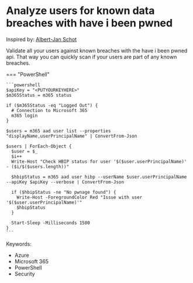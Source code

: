 # Analyze users for known data breaches with have i been pwned

Inspired by: [Albert-Jan Schot](https://www.cloudappie.nl/cli-microsoft-haveibeenpwned-status/)

Validate all your users against known breaches with the have i been pwned api. That way you can quickly scan if your users are part of any known breaches.

=== "PowerShell"

    ```powershell
    $apiKey = "<PUTYOURKEYHERE>"
    $m365Status = m365 status

    if ($m365Status -eq "Logged Out") {
      # Connection to Microsoft 365
      m365 login
    }

    $users = m365 aad user list --properties "displayName,userPrincipalName" | ConvertFrom-Json

    $users | ForEach-Object {
      $user = $_
      $i++
      Write-Host "Check HBIP status for user '$($user.userPrincipalName)' - ($i/$($users.length))"

      $hbipStatus = m365 aad user hibp --userName $user.userPrincipalName --apiKey $apiKey --verbose | ConvertFrom-Json

      if ($hbipStatus -ne "No pwnage found") {
        Write-Host -ForegroundColor Red "Issue with user '$($user.userPrincipalName)'"
        $hbipStatus
      }

      Start-Sleep -Milliseconds 1500
    }
    ```

Keywords:

- Azure
- Microsoft 365
- PowerShell
- Security
